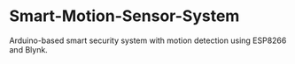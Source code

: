 # Smart-Motion-Sensor-System
Arduino-based smart security system with motion detection using ESP8266 and Blynk.
